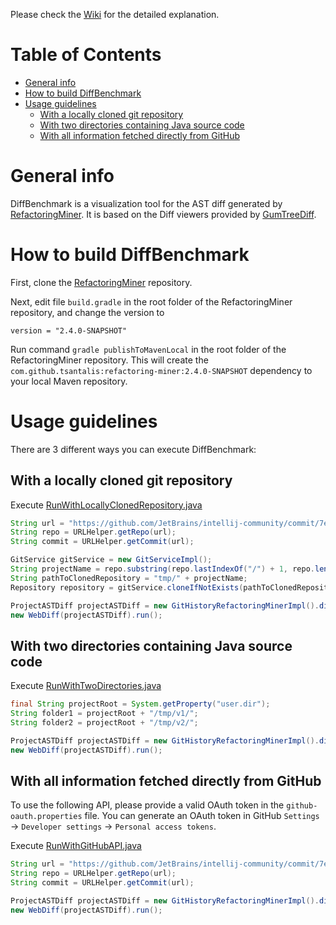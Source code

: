 Please check the [Wiki](https://github.com/pouryafard75/DiffBenchmark/wiki) for the detailed explanation.

Table of Contents
=================
   * [General info](#general-info)
   * [How to build DiffBenchmark](#how-to-build-diffbenchmark)
   * [Usage guidelines](#usage-guidelines)
      * [With a locally cloned git repository](#with-a-locally-cloned-git-repository)
      * [With two directories containing Java source code](#with-two-directories-containing-java-source-code)
      * [With all information fetched directly from GitHub](#with-all-information-fetched-directly-from-github)

# General info
DiffBenchmark is a visualization tool for the AST diff generated by [RefactoringMiner](https://github.com/tsantalis/RefactoringMiner).
It is based on the Diff viewers provided by [GumTreeDiff](https://github.com/GumTreeDiff/gumtree).

# How to build DiffBenchmark

First, clone the [RefactoringMiner](https://github.com/tsantalis/RefactoringMiner.git) repository.

Next, edit file `build.gradle` in the root folder of the RefactoringMiner repository, and change the version to
```
version = "2.4.0-SNAPSHOT"
```

Run command `gradle publishToMavenLocal` in the root folder of the RefactoringMiner repository.
This will create the `com.github.tsantalis:refactoring-miner:2.4.0-SNAPSHOT` dependency to your local Maven repository.

# Usage guidelines

There are 3 different ways you can execute DiffBenchmark:

## With a locally cloned git repository

Execute [RunWithLocallyClonedRepository.java](https://github.com/pouryafard75/DiffBenchmark/blob/master/src/main/java/gui/RunWithLocallyClonedRepository.java)
```java
String url = "https://github.com/JetBrains/intellij-community/commit/7ed3f273ab0caf0337c22f0b721d51829bb0c877";
String repo = URLHelper.getRepo(url);
String commit = URLHelper.getCommit(url);

GitService gitService = new GitServiceImpl();
String projectName = repo.substring(repo.lastIndexOf("/") + 1, repo.length() - 4);
String pathToClonedRepository = "tmp/" + projectName;
Repository repository = gitService.cloneIfNotExists(pathToClonedRepository, repo);

ProjectASTDiff projectASTDiff = new GitHistoryRefactoringMinerImpl().diffAtCommit(repository, commit);
new WebDiff(projectASTDiff).run();
```
## With two directories containing Java source code

Execute [RunWithTwoDirectories.java](https://github.com/pouryafard75/DiffBenchmark/blob/master/src/main/java/gui/RunWithTwoDirectories.java)
```java
final String projectRoot = System.getProperty("user.dir");
String folder1 = projectRoot + "/tmp/v1/";
String folder2 = projectRoot + "/tmp/v2/";

ProjectASTDiff projectASTDiff = new GitHistoryRefactoringMinerImpl().diffAtDirectories(Path.of(folder1), Path.of(folder2));
new WebDiff(projectASTDiff).run();
```

## With all information fetched directly from GitHub
To use the following API, please provide a valid OAuth token in the `github-oauth.properties` file.
You can generate an OAuth token in GitHub `Settings` -> `Developer settings` -> `Personal access tokens`.

Execute [RunWithGitHubAPI.java](https://github.com/pouryafard75/DiffBenchmark/blob/master/src/main/java/gui/RunWithGitHubAPI.java)
```java
String url = "https://github.com/JetBrains/intellij-community/commit/7ed3f273ab0caf0337c22f0b721d51829bb0c877";
String repo = URLHelper.getRepo(url);
String commit = URLHelper.getCommit(url);

ProjectASTDiff projectASTDiff = new GitHistoryRefactoringMinerImpl().diffAtCommit(repo, commit, 1000);
new WebDiff(projectASTDiff).run();
```

